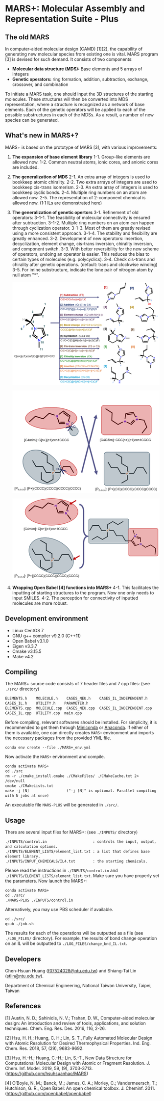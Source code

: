 # MARS+: Molecular Assembly and Representation Suite - Plus



## The old MARS

In computer-aided molecular design (CAMD) [1][2], the capability of generating new molecular species from existing one is vital. MARS program [3] is devised for such demand. It consists of two components: 

* **Molecular data structure (MDS):** Base elements and 5 arrays of integers
* **Genetic operators:** ring formation, addition, subtraction, exchange, crossover, and combination

To initiate a MARS task, one should input the 3D structures of the starting molecules. These structures will then be converted into MDS representation, where a structure is recognized as a network of base elements. Each of the genetic operators will be applied to each of the possible substructures in each of the MDSs. As a result, a number of new species can be generated.  



## What's new in MARS+?

MARS+ is based on the prototype of MARS [3], with various improvements:

1. **The expansion of base element library**
        1-1. Group-like elements are allowed now.
        1-2. Common neutral atoms, ionic cores, and anionic cores are included.

2. **The generalization of MDS**
		2-1. An extra array of integers is used to bookkeep atomic chirality.
		2-2. Two extra arrays of integers are used to bookkeep cis-trans isomerism.
		2-3. An extra array of integers is used to bookkeep cyclic bonds.
		2-4. Multiple ring numbers on an atom are allowed now.
		2-5. The representation of 2-component chemical is allowed now. (1:1 ILs are demonstrated here)

3. **The generalization of genetic opertors**
		3-1. Refinement of old operators:
			 3-1-1. The feasibility of molecular connectivity is ensured after subtraction.
			 3-1-2. Multiple ring numbers on an atom can happen through cyclization operator.
			 3-1-3. Most of them are greatly revised using a more consistent approach.
			 3-1-4. The stability and flexibility are greatly enhanced. 
		3-2. Development of new operators: insertion, decyclization, element change, cis-trans inversion, chirality inversion, and component switch.
		3-3. With better reversibility for the new scheme of operators, undoing an operator is easier. This reduces the bias to certain types of molecules (e.g. polycyclics).
		3-4. Check cis-trans and chirality after genetic operations. (default: trans and clockwise winding)
		3-5. For imine substructure, indicate the lone pair of nitrogen atom by null atom "*".

    ![uni-molecular operations](./imgs/uni-molecular_operations.png "uni-molecular operations")
    
    ![crossover operation](./imgs/crossover.png "crossover")
    
    ![combination operation](./imgs/combination.png "combination")

4. **Wrapping Open Babel [4] functions into MARS+**
		4-1. This facilitates the inputting of starting structures to the program. Now one only needs to input SMILES.
		4-2. The perception for connectivity of inputted molecules are more robust.



## Development environment

* Linux CentOS 7
* GNU g++ compiler v9.2.0  (C++11)
* Open Babel v3.1.0 
* Eigen v3.3.7
* Cmake v3.15.5 
* Make v4.2 



## Compiling 

The MARS+ source code consists of 7 header files and 7 cpp files: (see `./src/` directory)

    ELEMENTS.h    MOLECULE.h    CASES_NEU.h    CASES_IL_INDEPENDENT.h    CASES_IL.h    UTILITY.h    PARAMETER.h
    ELEMENTS.cpp  MOLECULE.cpp  CASES_NEU.cpp  CASES_IL_INDEPENDENT.cpp  CASES_IL.cpp  UTILITY.cpp  main.cpp 
    
Before compiling, relevant softwares should be installed. For simplicity, it is recommended to get them through [Miniconda](https://docs.conda.io/en/latest/miniconda.html) or [Anaconda](https://www.anaconda.com/download). If either of them is available, one can directly creates `MARS+` environment and imports the necessary packages from the provided YML file.

    conda env create --file ./MARS+_env.yml
    
Now activate the `MARS+` environment and compile. 

    conda activate MARS+
    cd ./src
    rm -r ./cmake_install.cmake ./CMakeFiles/ ./CMakeCache.txt 2> /dev/null
    cmake ./CMakeLists.txt
    make -j [N]                 ("-j [N]" is optional. Parallel compiling with N jobs at once)

An executable file `MARS-PLUS` will be generated in `./src/`.



## Usage

There are several input files for MARS+: (see `./INPUTS/` directory)
        
    ./INPUTS/control.in                     : controls the input, output, and calculation options.
    ./INPUTS/ELEMENT_LISTS/element_list.txt : a list that defines base element library.
    ./INPUTS/INPUT_CHEMICALS/IL4.txt        : the starting chemicals.
    
Please read the instructions in `./INPUTS/control.in` and `./INPUTS/ELEMENT_LISTS/element_list.txt`.
Make sure you have properly set the parameters. Now launch the MARS+:

	conda activate MARS+
	cd ./src/
	./MARS-PLUS ./INPUTS/control.in

Alternatively, you may use PBS scheduler if available.

	cd ./src/
	qsub ./job.sh

The results for each of the operations will be outputted as a file (see `./LOG_FILES/` directory).
For example, the results of bond change operation on an IL will be outputted to `./LOG_FILES/change_bnd_IL.txt`.



## Developers

Chen-Hsuan Huang (f07524028@ntu.edu.tw) and Shiang-Tai Lin (stlin@ntu.edu.tw).

Department of Chemical Engineering, National Taiwan University, Taipei, Taiwan



## References

[1] Austin, N. D.; Sahinidis, N. V.; Trahan, D. W., Computer-aided molecular design: An introduction and review of tools, applications, and solution techniques. Chem. Eng. Res. Des. 2016, 116, 2-26.

[2] Hsu, H. H.; Huang, C. H.; Lin, S. T., Fully Automated Molecular Design with Atomic Resolution for Desired Thermophysical Properties. Ind. Eng. Chem. Res. 2018, 57, (29), 9683-9692.

[3] Hsu, H.-H.; Huang, C.-H.; Lin, S.-T., New Data Structure for Computational Molecular Design with Atomic or Fragment Resolution. J. Chem. Inf. Model. 2019, 59, (9), 3703-3713.
(https://github.com/hsuhsuanhao/MARS)

[4] O’Boyle, N. M.; Banck, M.; James, C. A.; Morley, C.; Vandermeersch, T.; Hutchison, G. R., Open Babel: An open chemical toolbox. J. Cheminf. 2011. (https://github.com/openbabel/openbabel)





